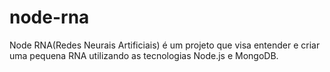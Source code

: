 node-rna
========

Node RNA(Redes Neurais Artificiais) é um projeto que visa entender e criar uma pequena RNA utilizando as tecnologias Node.js e MongoDB.
